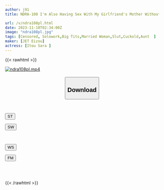 ```yaml
---
author: j91
title: NDRA-108 I'm Also Having Sex With My Girlfriend's Mother Without Telling Her... Saran Ito

url: /v/ndra108pl.html
date: 2023-11-10T02:34:00Z
image: "ndra108pl.jpg"
tags: [Censored, Solowork,Big Tits,Married Woman,Slut,Cuckold,Aunt	]
maker: [JET Eizou]
actress: [Itou Sara ]
---
```



{{< rawhtml >}}

<div class="video" data-videoid="Yeqr3KxBw6hvQ8O">
    <a href="javascript:;">
        <img src="https://my.j91.asia/v/ndra108pl.jpg" width="WIDTH" height="HEIGHT" alt="ndra108pl.mp4" loading="lazy">
    </a>
</div>

<script type="text/javascript" src="https://j91.asia/asset/on-demand-st.js"></script>

<br>
  <link rel="stylesheet" href="https://j91.asia/asset/bs5.css">
  
  <center>
  <button class="btn btn-primary" type="button" data-bs-toggle="collapse" data-bs-target=".multi-collapse" aria-expanded="false" aria-controls="multiCollapseExample1 multiCollapseExample2"><h2>Download</h2></button></center>
</p>
<div class="row">
  <div class="col">
    <div class="collapse multi-collapse" id="multiCollapseExample1">
      <div class="card card-body">
	      	      <br>
<div class="buttons">  
<p><a href="https://streamtape.to/v/Yeqr3KxBw6hvQ8O" target="_blank"><button class="btn-hover color-3"><i class="fa fa-download"></i> ST</button></a></p>
<p><a href="https://sfastwish.com/sngr4jsmg18z" target="_blank"><button class="btn-hover color-2"><i class="fa fa-download"></i> SW</button></a></p></div>
    </div>
  </div>
</div>
  <div class="col">
    <div class="collapse multi-collapse" id="multiCollapseExample2">
      <div class="card card-body">
	      <br>
<div class="buttons">
<p><a href="javascript:;" target="_blank"><button class="btn-hover color-9"><i class="fa fa-download"></i> WS</button></a></p>
<p><a href="javascript:;" target="_blank"><button class="btn-hover color-8"><i class="fa fa-download"></i> FM</button></a></p></div>
<br><br>
      </div>
    </div>
  </div>
</div>

{{< /rawhtml >}}
